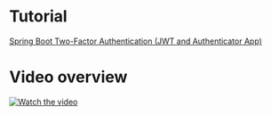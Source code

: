 # Tutorial
[Spring Boot Two-Factor Authentication (JWT and Authenticator App)](https://medium.com/javarevisited/spring-boot-two-factor-authentication-78e00aa10176)

# Video overview
[![Watch the video](https://raw.githubusercontent.com/amrkhaledccd/two-factor-authentication/master/thumbnail.png)](https://www.youtube.com/watch?v=4EictjTARpY)
